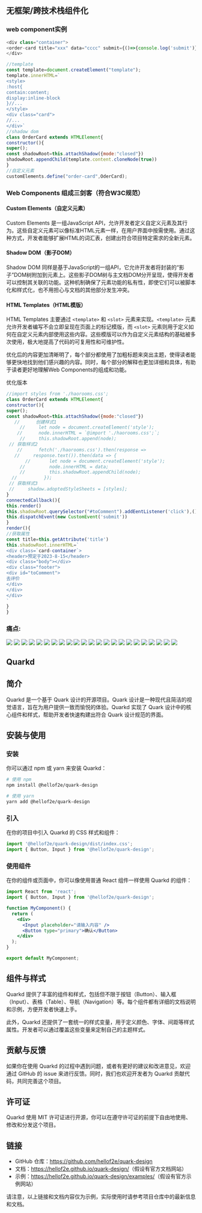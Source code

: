 
<!-- Quarkc:https://quark.hellobike.com
Quarkd ：https://github.com/hellof2e/quark-design -->
## 无框架/跨技术栈组件化
### web component实例

```javascript
<div class="container">
<order-card title="xxx" data="cccc" submit={()=>{console.log('submit')}}> </oder-card>
</div>
```
```javascript
//template
const template=document.createElement("template");
template.innerHTML=`
<style>
:host{
contain:content;
display:inline-block
}//...
</style>
<div class="card">
//...
</div>`
//shadow dom
class OrderCard extends HTMLElement{
constructor(){
super();
const shadowRoot=this.attachShadow({mode:"closed"})
shadowRoot.appendChild(template.content.cloneNode(true))
}
//自定义元素
customElements.define("order-card",OderCard);
```


### Web Components 组成三剑客（符合W3C规范）

#### Custom Elements（自定义元素）

Custom Elements 是一组JavaScript API，允许开发者定义自定义元素及其行为。这些自定义元素可以像标准HTML元素一样，在用户界面中按需使用。通过这种方式，开发者能够扩展HTML的词汇表，创建出符合项目特定需求的全新元素。

#### Shadow DOM（影子DOM）

Shadow DOM 同样是基于JavaScript的一组API，它允许开发者将封装的“影子”DOM树附加到元素上。这些影子DOM树与主文档DOM分开呈现，使得开发者可以控制其关联的功能。这种机制确保了元素功能的私有性，即使它们可以被脚本化和样式化，也不用担心与文档的其他部分发生冲突。

#### HTML Templates（HTML模版）

HTML Templates 主要通过 `<template>` 和 `<slot>` 元素来实现。`<template>` 元素允许开发者编写不会立即呈现在页面上的标记模版，而 `<slot>` 元素则用于定义如何在自定义元素内部使用这些内容。这些模版可以作为自定义元素结构的基础被多次使用，极大地提高了代码的可复用性和可维护性。

优化后的内容更加清晰明了，每个部分都使用了加粗标题来突出主题，使得读者能够更快地找到他们感兴趣的内容。同时，每个部分的解释也更加详细和具体，有助于读者更好地理解Web Components的组成和功能。

优化版本

```javascript
//import styles from './haorooms.css';
class OrderCard extends HTMLElement{
constructor(){
super();
const shadowRoot=this.attachShadow({mode:"closed"})
   //      创建样式1
     //     let node = document.createElement('style');
    //      node.innerHTML = `@import './haorooms.css';`;
     //     this.shadowRoot.append(node);
 // 获取样式2
    //      fetch('./haorooms.css').then(response => 
   //     response.text()).then(data => {
       //       let node = document.createElement('style');
     //         node.innerHTML = data;
     //         this.shadowRoot.appendChild(node);
  //          });
 // 获取样式3
 //     shadow.adoptedStyleSheets = [styles];
}
connectedCallback(){
this.render()
this.shadowRoot.querySelector("#toComment").addEentListener('click'),()=>{
this.dispatchEvent(new CustomEvent('submit'))
}
render(){
//获取属性
const title=this.getAttribute('title')
this.shadowRoot.innerHTML=`
<div class=`card-container`>
<header>预定于2023-8-15</header>
<div class="body"></div>
<div class="footer">
<div id="toComment">
去评价
</div>
</div>
</div>
`
}
}
```
### 痛点:

  <img src="/q1.png">

  <img src="/q2.png">

  <img src="/q3.png">

  <img src="/q4.png">

  <img src="/q5.png">

  <img src="/q6.png">

  <img src="/q7.png">

  <img src="/q8.png">

  <img src="/q9.png">

  <img src="/q1.png">

  <img src="/q10.png">

  <img src="/q11.png">

  <img src="/q12.png">

  <img src="/q13.png">

  <img src="/q1.png">

  <img src="/q14.png">

  <img src="/q15.png">

  <img src="/q16.png">

  <img src="/q17.png">

  <img src="/q18.png">

  <img src="/q19.png">

  <img src="/q20.png">

  <img src="/q21.png">



## Quarkd

## 简介

Quarkd 是一个基于 Quark 设计的开源项目。Quark 设计是一种现代且简洁的视觉语言，旨在为用户提供一致而愉悦的体验。Quarkd 实现了 Quark 设计中的核心组件和样式，帮助开发者快速构建出符合 Quark 设计规范的界面。

## 安装与使用

### 安装

你可以通过 npm 或 yarn 来安装 Quarkd：

```bash
# 使用 npm
npm install @hellof2e/quark-design

# 使用 yarn
yarn add @hellof2e/quark-design
```

### 引入

在你的项目中引入 Quarkd 的 CSS 样式和组件：

```javascript
import '@hellof2e/quark-design/dist/index.css';
import { Button, Input } from '@hellof2e/quark-design';
```

### 使用组件

在你的组件或页面中，你可以像使用普通 React 组件一样使用 Quarkd 的组件：

```jsx
import React from 'react';
import { Button, Input } from '@hellof2e/quark-design';

function MyComponent() {
  return (
    <div>
      <Input placeholder="请输入内容" />
      <Button type="primary">确认</Button>
    </div>
  );
}

export default MyComponent;
```

## 组件与样式

Quarkd 提供了丰富的组件和样式，包括但不限于按钮（Button）、输入框（Input）、表格（Table）、导航（Navigation）等。每个组件都有详细的文档说明和示例，方便开发者快速上手。

此外，Quarkd 还提供了一套统一的样式变量，用于定义颜色、字体、间距等样式属性。开发者可以通过覆盖这些变量来定制自己的主题样式。

## 贡献与反馈

如果你在使用 Quarkd 的过程中遇到问题，或者有更好的建议和改进意见，欢迎通过 GitHub 的 issue 来进行反馈。同时，我们也欢迎开发者为 Quarkd 贡献代码，共同完善这个项目。

## 许可证

Quarkd 使用 MIT 许可证进行开源，你可以在遵守许可证的前提下自由地使用、修改和分发这个项目。

## 链接

- GitHub 仓库：<https://github.com/hellof2e/quark-design>
- 文档：<https://hellof2e.github.io/quark-design/>（假设有官方文档网站）
- 示例：<https://hellof2e.github.io/quark-design/examples/>（假设有官方示例网站）

请注意，以上链接和文档内容仅为示例，实际使用时请参考项目仓库中的最新信息和文档。